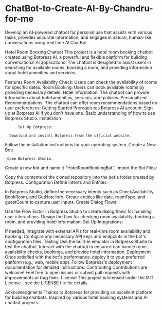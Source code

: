 # ChatBot-to-Create-AI-By-Chandru-for-me
Develop an AI-powered chatbot for personal use that assists with various tasks, provides accurate information, and engages in natural, human-like conversations using  real time AI ChatBot

Hotel Room Booking Chatbot
This project is a hotel room booking chatbot created using Botpress AI, a powerful and flexible platform for building conversational AI applications. The chatbot is designed to assist users in searching for available rooms, booking a room, and providing information about hotel amenities and services.

Features
Room Availability Check: Users can check the availability of rooms for specific dates.
Room Booking: Users can book available rooms by providing necessary details.
Hotel Information: The chatbot can provide information about hotel amenities, services, and policies.
Personalized Recommendations: The chatbot can offer room recommendations based on user preferences.
Getting Started
Prerequisites
Botpress AI account: Sign up at Botpress AI if you don't have one.
Basic understanding of how to use Botpress Studio.
Installation

          Set Up Botpress:

      Download and install Botpress from the official website.
Follow the installation instructions for your operating system.
        Create a New Bot:

     Open Botpress Studio.
Create a new bot and name it "HotelRoomBookingBot".
Import the Bot Files:

Copy the contents of the cloned repository into the bot's folder created by Botpress.
Configuration
Define Intents and Entities:

In Botpress Studio, define the necessary intents such as CheckAvailability, BookRoom, and GetHotelInfo.
Create entities like date, roomType, and guestCount to capture user inputs.
Create Dialog Flows:

Use the Flow Editor in Botpress Studio to create dialog flows for handling user interactions.
Design the flow for checking room availability, booking a room, and providing hotel information.
Set Up Integrations:

If needed, integrate with external APIs for real-time room availability and booking.
Configure any necessary API keys and endpoints in the bot's configuration files.
Testing
Use the built-in emulator in Botpress Studio to test the chatbot.
Interact with the chatbot to ensure it can handle room availability checks, bookings, and provide hotel information.
Deployment
Once satisfied with the bot's performance, deploy it to your preferred platform (e.g., web, mobile app).
Follow Botpress's deployment documentation for detailed instructions.
Contributing
Contributions are welcome! Feel free to open issues or submit pull requests with improvements or bug fixes.
License
This project is licensed under the MIT License - see the LICENSE file for details.

Acknowledgments
Thanks to Botpress for providing an excellent platform for building chatbots.
Inspired by various hotel booking systems and AI chatbot projects.
